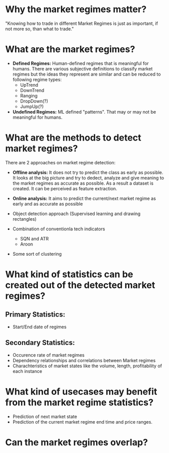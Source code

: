 # Why the market regimes matter?
"Knowing how to trade in different Market Regimes is just as important, if not more so, than what to trade."
# What are the market regimes?
* **Defined Regimes:** Human-defined regimes that is meaningful for humans. There are various subjective definitions to classify market regimes but the ideas they represent are similar and can be reduced to following regime types:
    * UpTrend
    * DownTrend
    * Ranging
    * DropDown(?)
    * JumpUp(?)
* **Undefined Regimes:** ML defined "patterns". That may or may not be meaningful for humans.

# What are the methods to detect market regimes?
There are 2 approaches on market regime detection:
* **Offline analysis:**  It does not try to predict the class as early as possible. It looks at the big picture and try to dedect, analyze and give meaning to the market regimes as accurate as possible. As a result a dataset is created. It can be perceived as feature extraction.

* **Online analysis:** It aims to predict the current/next market regime as early and as accurate as possible

* Object detection approach (Supervised learning and drawing rectangles)
* Combination of conventionla tech indicators
    * SQN and ATR
    * Aroon
* Some sort of clustering

# What kind of statistics can be created out of the detected market regimes?
## Primary Statistics:
* Start/End date of regimes
## Secondary Statistics:
* Occurence rate of market regimes
* Dependency relationships and correlations  between Market regimes
* Charachteristics of market states like the volume, length, profitability of each instance

# What kind of usecases may benefit from the market regime statistics?
* Prediction of next market state
* Prediction of the current market regime end time and price ranges.
# Can the market regimes overlap?
